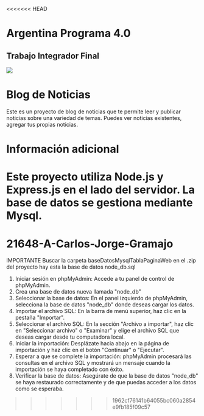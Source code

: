<<<<<<< HEAD
# Argentina Programa 4.0 

## Trabajo Integrador Final

![](https://www.mysqltutorial.org/wp-content/uploads/2019/09/mysql-nodejs.png)


# Blog de Noticias

Este es un proyecto de blog de noticias que te permite leer y publicar noticias sobre una variedad de temas. Puedes ver noticias existentes, agregar tus propias noticias.


# Información adicional
Este proyecto utiliza Node.js y Express.js en el lado del servidor.
La base de datos se gestiona mediante Mysql.
=======
# 21648-A-Carlos-Jorge-Gramajo

IMPORTANTE
Buscar la carpeta baseDatosMysqlTablaPaginaWeb en el .zip del proyecto hay esta la base de datos node_db.sql

1. Iniciar sesión en phpMyAdmin: Accede a tu panel de control de phpMyAdmin.
2. Crea una base de datos nueva llamada "node_db"
3. Seleccionar la base de datos: En el panel izquierdo de phpMyAdmin, selecciona la base de datos "node_db" donde deseas cargar los datos.
4. Importar el archivo SQL: En la barra de menú superior, haz clic en la pestaña "Importar".
5. Seleccionar el archivo SQL: En la sección "Archivo a importar", haz clic en "Seleccionar archivo" o "Examinar" y elige el archivo SQL que deseas cargar desde tu computadora local.
6. Iniciar la importación: Desplázate hacia abajo en la página de importación y haz clic en el botón "Continuar" o "Ejecutar".
7. Esperar a que se complete la importación: phpMyAdmin procesará las consultas en el archivo SQL y mostrará un mensaje cuando la importación se haya completado con éxito.
8. Verificar la base de datos: Asegúrate de que la base de datos "node_db" se haya restaurado correctamente y de que puedas acceder a los datos como se esperaba.
   
>>>>>>> 1962cf76141b64055bc060a2854e9fb185f09c57
>>>>>>>
>>>>>>> 

